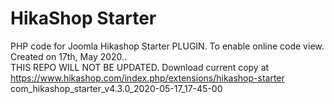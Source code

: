 # HikaShop Starter
 PHP code for Joomla Hikashop Starter PLUGIN. 
 To enable online code view.
 Created on 17th, May 2020..  
 THIS REPO WILL NOT BE UPDATED.
 Download current copy at https://www.hikashop.com/index.php/extensions/hikashop-starter
 com_hikashop_starter_v4.3.0_2020-05-17_17-45-00
